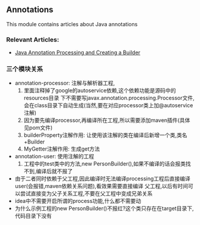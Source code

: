 ## Annotations

This module contains articles about Java annotations

### Relevant Articles:

- [Java Annotation Processing and Creating a Builder](https://www.baeldung.com/java-annotation-processing-builder)

### 三个模块关系
- annotation-processor: 注解与解析器工程,
  1. 里面注释掉了google的autoservice依赖,这个依赖功能是源码中的resources目录
  下不需要写javax.annotation.processing.Processor文件,会在class目录下自动生成(当然,要在对应processor类上加@autoservice
  注解)
  2. 因为要先编译processor,再编译所在工程,所以需要添加maven插件(具体见pom文件)
  3. builderProperty注解作用: 让使用该注解的类在编译后新增一个类,类名+Builder
  4. MyGetter注解作用: 生成get方法
- annotation-user: 使用注解的工程
  1. 工程中的test类中的方法,new PersonBuilder(),如果不编译的话会报类找不到,编译后就不报了
- 由于二者同时依赖于父工程,因此编译时无法编译processing工程后直接编译user(会报错,maven依赖关系问题),看效果需要直接编译
    父工程,以后有时间可以尝试直接变为父子关系工程,不要在父工程中变成兄弟关系
- idea中不需要开启所谓的process功能,什么都不需要动
- 为什么示例工程的new PersonBuilder()不报红?这个类只存在在target目录下,代码目录下没有